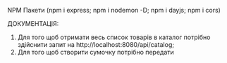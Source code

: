 NPM Пакети (npm i express; npm i nodemon -D; npm i dayjs; npm i cors)

ДОКУМЕНТАЦІЯ:

1. Для того щоб отримати весь список товарів в каталог потрібно здійснити запит на
   http://localhost:8080/api/catalog;
2. Для того щоб створити сумочку потрібно передати
